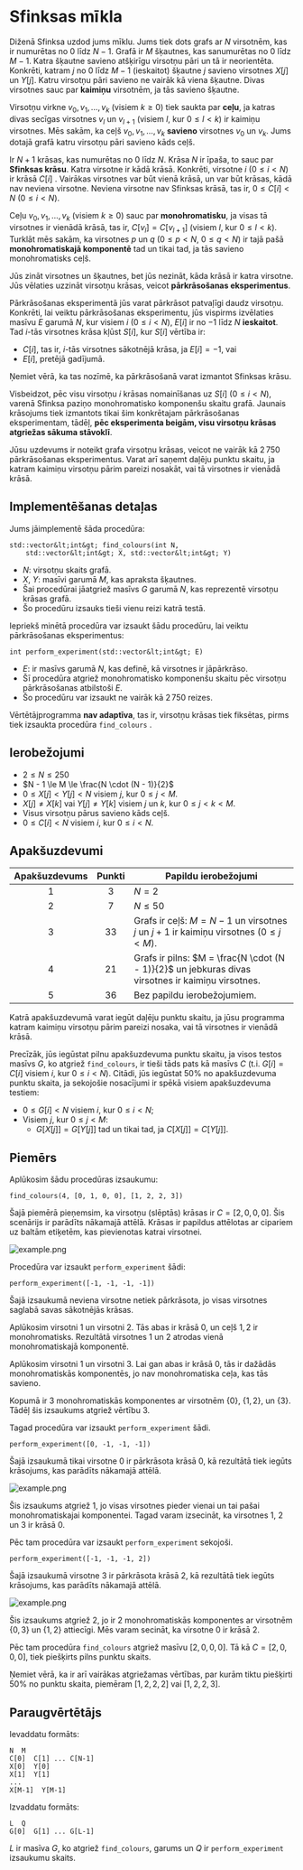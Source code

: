 # Sfinksas mīkla
Diženā Sfinksa uzdod jums mīklu.
Jums tiek dots grafs ar $N$ virsotnēm,
kas ir numurētas no $0$ līdz $N - 1$.
Grafā ir $M$ šķautnes, kas sanumurētas no $0$ līdz $M-1$.
Katra šķautne savieno atšķirīgu virsotņu pāri un tā ir neorientēta.
Konkrēti, katram $j$ no $0$ līdz $M - 1$ (ieskaitot)
šķautne $j$ savieno virsotnes $X[j]$ un $Y[j]$.
Katru virsotņu pāri savieno ne vairāk kā viena šķautne.
Divas virsotnes sauc par **kaimiņu** virsotnēm,
ja tās savieno šķautne.

Virsotņu virkne $v_0, v_1, \ldots, v_k$ (visiem $k \ge 0$)
tiek saukta par **ceļu**,
ja katras divas secīgas virsotnes $v_l$ un $v_{l+1}$
 (visiem $l$, kur $0 \le l \lt k$)
 ir kaimiņu virsotnes.
Mēs sakām, ka ceļš $v_0, v_1, \ldots, v_k$ **savieno** virsotnes $v_0$ un $v_k$.
Jums dotajā grafā katru virsotņu pāri savieno kāds ceļš.

Ir $N + 1$ krāsas, kas numurētas no $0$ līdz $N$.
Krāsa $N$ ir īpaša, to sauc par **Sfinksas krāsu**.
Katra virsotne ir kādā krāsā.
Konkrēti, virsotne $i$ ($0 \le i \lt N$) ir krāsā $C[i]$ .
Vairākas virsotnes var būt vienā krāsā,
un var būt krāsas, kādā nav neviena virsotne.
Neviena virsotne nav Sfinksas krāsā,
tas ir, $0 \le C[i] \lt N$ ($0 \le i \lt N$).

Ceļu $v_0, v_1, \ldots, v_k$ (visiem $k \ge 0$)
sauc par **monohromatisku**,
ja
 visas tā virsotnes ir vienādā krāsā,
 tas ir,  $C[v_l] = C[v_{l+1}]$ (visiem $l$, kur $0 \le l \lt k$).
Turklāt mēs sakām, ka virsotnes $p$ un $q$ ($0 \le p \lt N$, $0 \le q \lt N$)
 ir tajā pašā **monohromatiskajā komponentē**
 tad un tikai tad, ja tās savieno monohromatisks ceļš.

Jūs zināt virsotnes un šķautnes,
bet jūs nezināt, kāda krāsā ir katra virsotne.
Jūs vēlaties uzzināt virsotņu krāsas,
 veicot **pārkrāsošanas eksperimentus**.

Pārkrāsošanas eksperimentā
 jūs varat pārkrāsot patvaļīgi daudz virsotņu.
Konkrēti, lai veiktu pārkrāsošanas eksperimentu,
jūs vispirms izvēlaties masīvu $E$ garumā $N$,
kur visiem $i$ ($0 \le i \lt N$),
 $E[i]$ ir no $-1$ līdz $N$ **ieskaitot**.
 Tad $i$-tās virsotnes krāsa kļūst $S[i]$, kur $S[i]$ vērtība ir:
* $C[i]$, tas ir, $i$-tās virsotnes sākotnējā krāsa, ja $E[i] = -1$, vai
* $E[i]$, pretējā gadījumā.

Ņemiet vērā, ka tas nozīmē, ka pārkrāsošanā varat izmantot Sfinksas krāsu.

Visbeidzot, 
pēc visu virsotņu $i$ krāsas nomainīšanas uz $S[i]$ ($0 \le i \lt N$),
varenā Sfinksa paziņo
monohromatisko komponenšu skaitu grafā.
Jaunais krāsojums tiek izmantots tikai šim konkrētajam pārkrāsošanas eksperimentam,
 tādēļ, **pēc eksperimenta beigām, visu virsotņu krāsas atgriežas sākuma stāvoklī**.

Jūsu uzdevums ir noteikt grafa virsotņu krāsas,
 veicot ne vairāk kā $2\,750$ pārkrāsošanas eksperimentus. 
Varat arī saņemt daļēju punktu skaitu,
 ja katram kaimiņu virsotņu pārim pareizi nosakāt,
 vai tā virsotnes ir vienādā krāsā.

## Implementēšanas detaļas

Jums jāimplementē šāda procedūra:

```
std::vector&lt;int&gt; find_colours(int N,
    std::vector&lt;int&gt; X, std::vector&lt;int&gt; Y)
```

* $N$: virsotņu skaits grafā.
* $X$, $Y$: masīvi garumā $M$, kas apraksta šķautnes.
* Šai procedūrai jāatgriež masīvs $G$ garumā $N$,
  kas reprezentē virsotņu krāsas grafā.
* Šo procedūru izsauks tieši vienu reizi katrā testā.

Iepriekš minētā procedūra var izsaukt šādu procedūru,
 lai veiktu pārkrāsošanas eksperimentus:

```
int perform_experiment(std::vector&lt;int&gt; E)
```

* $E$: ir masīvs garumā $N$, kas definē, kā virsotnes ir jāpārkrāso.
* Šī procedūra atgriež monohromatisko komponenšu skaitu
   pēc virsotņu pārkrāsošanas atbilstoši $E$.
* Šo procedūru var izsaukt ne vairāk kā $2\,750$ reizes.

Vērtētājprogramma **nav adaptīva**, tas ir,
 virsotņu krāsas tiek fiksētas, pirms tiek izsaukta procedūra `find_colours` .

## Ierobežojumi

* $2 \le N \le 250$
* $N - 1 \le M \le \frac{N \cdot (N - 1)}{2}$
* $0 \le X[j] \lt Y[j] \lt N$ visiem $j$, kur $0 \le j \lt M$.
* $X[j] \neq X[k]$ vai $Y[j] \neq Y[k]$
   visiem $j$ un $k$, kur $0 \le j \lt k \lt M$.
* Visus virsotņu pārus savieno kāds ceļš.
* $0 \le C[i] \lt N$ visiem $i$, kur $0 \le i \lt N$.

## Apakšuzdevumi

| Apakšuzdevums | Punkti  | Papildu ierobežojumi |
| :-----: | :----: | ---------------------- |
| 1       | $3$    | $N = 2$
| 2       | $7$    | $N \le 50$
| 3       | $33$   | Grafs ir ceļš: $M = N - 1$ un virsotnes $j$ un $j+1$ ir kaimiņu virsotnes ($0 \leq j < M$).
| 4       | $21$   | Grafs ir pilns: $M = \frac{N \cdot (N - 1)}{2}$ un jebkuras divas virsotnes ir kaimiņu virsotnes.
| 5       | $36$   | Bez papildu ierobežojumiem.

Katrā apakšuzdevumā varat iegūt daļēju punktu skaitu,
 ja jūsu programma katram kaimiņu virsotņu pārim pareizi nosaka,
 vai tā virsotnes ir vienādā krāsā.

Precīzāk,
 jūs iegūstat pilnu apakšuzdevuma punktu skaitu,
  ja visos testos
	 masīvs $G$, ko atgriež `find_colours`,
	  ir tieši tāds pats kā masīvs $C$
 (t.i. $G[i] = C[i]$
 visiem $i$, kur $0 \le i \lt N$).
Citādi,
 jūs iegūstat $50\%$ no apakšuzdevuma punktu skaita,
 ja sekojošie nosacījumi ir spēkā
 visiem apakšuzdevuma testiem:
* $0 \le G[i] \lt N$
   visiem $i$, kur $0 \le i \lt N$;
* Visiem $j$, kur $0 \le j \lt M$:
  * $G[X[j]] = G[Y[j]]$ tad un tikai tad, ja $C[X[j]] = C[Y[j]]$.

## Piemērs

Aplūkosim šādu procedūras izsaukumu:

```
find_colours(4, [0, 1, 0, 0], [1, 2, 2, 3])
```

Šajā piemērā pieņemsim, ka
 virsotņu (slēptās) krāsas ir 
 $C = [2, 0, 0, 0]$.
Šis scenārijs ir parādīts nākamajā attēlā.
Krāsas ir papildus attēlotas ar cipariem uz baltām etiķetēm, kas pievienotas katrai virsotnei.

![example.png](sphinx_example.png "230")

Procedūra var izsaukt `perform_experiment` šādi:

```
perform_experiment([-1, -1, -1, -1])
```

Šajā izsaukumā neviena virsotne netiek pārkrāsota, jo visas virsotnes saglabā savas sākotnējās krāsas.

Aplūkosim virsotni $1$ un virsotni $2$.
Tās abas ir krāsā $0$, un ceļš $1, 2$ ir monohromatisks.
Rezultātā virsotnes $1$ un $2$ atrodas vienā monohromatiskajā komponentē.

Aplūkosim virsotni $1$ un virsotni $3$.
Lai gan abas ir krāsā $0$,
tās ir dažādās monohromatiskās komponentēs,
 jo nav monohromatiska ceļa, kas tās savieno.

Kopumā ir $3$ monohromatiskās komponentes
ar virsotnēm  $\{0\}$, $\{1, 2\}$, un $\{3\}$.
Tādēļ šis izsaukums atgriež vērtību $3$.

Tagad procedūra var izsaukt `perform_experiment` šādi.

```
perform_experiment([0, -1, -1, -1])
```

Šajā izsaukumā tikai virsotne $0$ ir pārkrāsota krāsā $0$,
 kā rezultātā tiek iegūts krāsojums, kas parādīts nākamajā attēlā.

![example.png](sphinx_order1.png "230")

Šis izsaukums atgriež $1$, jo visas virsotnes pieder vienai un tai pašai monohromatiskajai komponentei.
Tagad varam izsecināt, ka virsotnes $1$, $2$ un $3$ ir krāsā $0$.

Pēc tam procedūra var izsaukt `perform_experiment` sekojoši.

```
perform_experiment([-1, -1, -1, 2])
```

Šajā izsaukumā virsotne $3$ ir pārkrāsota krāsā $2$,
 kā rezultātā tiek iegūts krāsojums, kas parādīts nākamajā attēlā.

![example.png](sphinx_order2.png "230")

Šis izsaukums atgriež $2$, jo ir $2$ monohromatiskās komponentes
ar virsotnēm $\{0, 3\}$ un $\{1, 2\}$ attiecīgi. 
Mēs varam secināt, ka virsotne $0$ ir krāsā $2$.

Pēc tam procedūra `find_colours` atgriež masīvu $[2, 0, 0, 0]$.
Tā kā $C = [2, 0, 0, 0]$, tiek piešķirts pilns punktu skaits.

Ņemiet vērā, ka ir arī vairākas atgriežamas vērtības, par kurām tiktu piešķirti $50\%$ no punktu skaita, piemēram $[1, 2, 2, 2]$ vai $[1, 2, 2, 3]$.

## Paraugvērtētājs

Ievaddatu formāts:

```
N  M
C[0]  C[1] ... C[N-1]
X[0]  Y[0]
X[1]  Y[1]
...
X[M-1]  Y[M-1]
```

Izvaddatu formāts:

```
L  Q
G[0]  G[1] ... G[L-1]
```

$L$ ir masīva $G$, ko atgriež `find_colours`, garums
 un $Q$ ir `perform_experiment` izsaukumu skaits.
